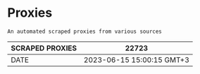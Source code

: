 # Proxies
    An automated scraped proxies from various sources

| SCRAPED PROXIES | 22723            |
|-----------------|---------------------------|
| DATE            | 2023-06-15 15:00:15 GMT+3          |